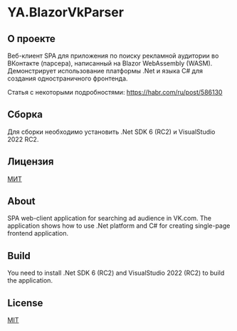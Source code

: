 ﻿# YA.BlazorVkParser

## О проекте

Веб-клиент SPA для приложения по поиску рекламной аудитории во ВКонтакте (парсера), написанный на Blazor WebAssembly (WASM). Демонстрирует использование платформы .Net и языка C# для создания одностраничного фронтенда.

Статья с некоторыми подробностями: https://habr.com/ru/post/586130

## Сборка

Для сборки необходимо установить .Net SDK 6 (RC2) и VisualStudio 2022 RC2.

## Лицензия
[МИТ](https://github.com/a-postx/YA.BlazorVkParser/blob/master/LICENSE)



## About

SPA web-client application for searching ad audience in VK.com. The application shows how to use .Net platform and C# for creating single-page frontend application.

## Build

You need to install .Net SDK 6 (RC2) and VisualStudio 2022 (RC2) to build the application.

## License
[MIT](https://github.com/a-postx/YA.BlazorVkParser/blob/master/LICENSE)